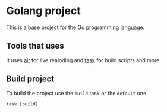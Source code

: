 # Golang project
This is a base project for the Go programming language.

## Tools that uses
It uses [air](https://github.com/air-verse/air) for live realoding and [task](https://taskfile.dev/) for build scripts and more.

## Build project
To build the project use the `build` task or the `default` one.

    task [build]
